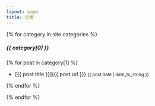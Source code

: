 ```yaml
---
layout: page
title: 分类
---
```

{% for category in site.categories %}

##### {{ category[0] }}

{% for post in category[1] %}

 - [{{ post.title }}]({{ post.url }}) <small>{{ post.date | date_to_string }}</small>

{% endfor %}

{% endfor %}
